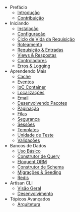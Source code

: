- Prefácio
    - [Introdução](/docs/introduction)
    - [Contribuição](/docs/contributing)
- Iniciando
    - [Instalação](/docs/installation)
    - [Configuração](/docs/configuration)
    - [Ciclo de Vida da Requisição](/docs/lifecycle)
    - [Roteamento](/docs/routing)
    - [Requisição & Entradas](/docs/requests)
    - [Views & Respostas](/docs/responses)
    - [Controladores](/docs/controllers)
    - [Erros & Logging](/docs/errors)
- Aprendendo Mais
    - [Cache](/docs/cache)
    - [Eventos](/docs/events)
    - [IoC Container](/docs/ioc)
    - [Localizações](/docs/localization)
    - [Email](/docs/mail)
    - [Desenvolvendo Pacotes](/docs/packages)
    - [Paginação](/docs/pagination)
    - [Filas](#)
    - [Segurança](/docs/security)
    - [Sessões](/docs/session)
    - [Templates](/docs/templates)
    - [Unidade de Teste](/docs/testing)
    - [Validações](/docs/validation)
- Bancos de Dados
    - [Uso Básico](/docs/database)
    - [Construtor de Query](/docs/queries)
    - [Eloquent ORM](/docs/eloquent)
    - [Construtor de Schema](/docs/schema)
    - [Migrações & Seeding](/docs/migrations)
    - [Redis](/docs/redis)
- Artisan CLI
    - [Visão Geral](/docs/artisan)
    - [Desenvolvimento](/docs/commands)
- Tópicos Avançados
    - [Arquitetura](#)
